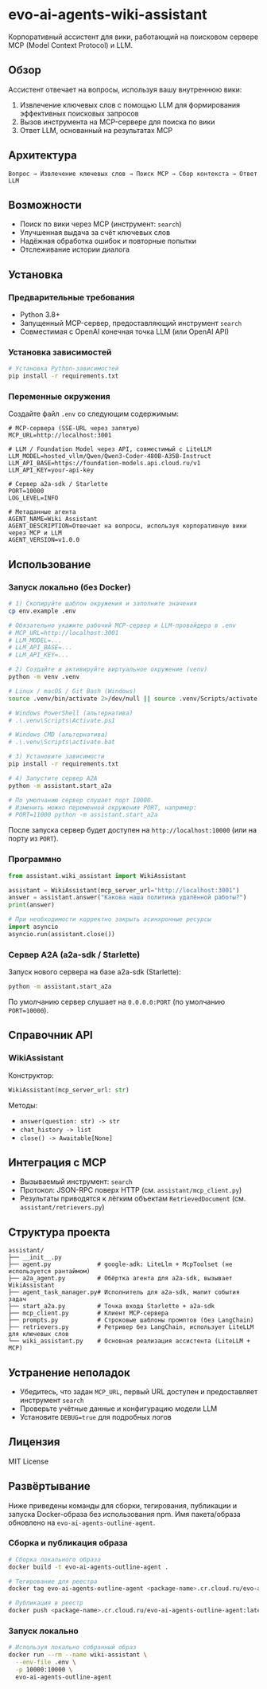 # evo-ai-agents-wiki-assistant

Корпоративный ассистент для вики, работающий на поисковом сервере MCP (Model Context Protocol) и LLM.

## Обзор

Ассистент отвечает на вопросы, используя вашу внутреннюю вики:

1. Извлечение ключевых слов с помощью LLM для формирования эффективных поисковых запросов
2. Вызов инструмента на MCP-сервере для поиска по вики
3. Ответ LLM, основанный на результатах MCP

## Архитектура

```
Вопрос → Извлечение ключевых слов → Поиск MCP → Сбор контекста → Ответ LLM
```

## Возможности

- Поиск по вики через MCP (инструмент: `search`)
- Улучшенная выдача за счёт ключевых слов
- Надёжная обработка ошибок и повторные попытки
- Отслеживание истории диалога

## Установка

### Предварительные требования

- Python 3.8+
- Запущенный MCP-сервер, предоставляющий инструмент `search`
- Совместимая с OpenAI конечная точка LLM (или OpenAI API)

### Установка зависимостей

```bash
# Установка Python-зависимостей
pip install -r requirements.txt
```

### Переменные окружения

Создайте файл `.env` со следующим содержимым:

```env
# MCP-сервера (SSE-URL через запятую)
MCP_URL=http://localhost:3001

# LLM / Foundation Model через API, совместимый с LiteLLM
LLM_MODEL=hosted_vllm/Qwen/Qwen3-Coder-480B-A35B-Instruct
LLM_API_BASE=https://foundation-models.api.cloud.ru/v1
LLM_API_KEY=your-api-key

# Сервер a2a-sdk / Starlette
PORT=10000
LOG_LEVEL=INFO

# Метаданные агента
AGENT_NAME=Wiki Assistant
AGENT_DESCRIPTION=Отвечает на вопросы, используя корпоративную вики через MCP и LLM
AGENT_VERSION=v1.0.0
```

## Использование

### Запуск локально (без Docker)

```bash
# 1) Скопируйте шаблон окружения и заполните значения
cp env.example .env

# Обязательно укажите рабочий MCP-сервер и LLM-провайдера в .env
# MCP_URL=http://localhost:3001
# LLM_MODEL=...
# LLM_API_BASE=...
# LLM_API_KEY=...

# 2) Создайте и активируйте виртуальное окружение (venv)
python -m venv .venv

# Linux / macOS / Git Bash (Windows)
source .venv/bin/activate 2>/dev/null || source .venv/Scripts/activate

# Windows PowerShell (альтернатива)
# .\.venv\Scripts\Activate.ps1

# Windows CMD (альтернатива)
# .\.venv\Scripts\activate.bat

# 3) Установите зависимости
pip install -r requirements.txt

# 4) Запустите сервер A2A
python -m assistant.start_a2a

# По умолчанию сервер слушает порт 10000.
# Изменить можно переменной окружения PORT, например:
# PORT=11000 python -m assistant.start_a2a
```

После запуска сервер будет доступен на `http://localhost:10000` (или на порту из `PORT`).

### Программно

```python
from assistant.wiki_assistant import WikiAssistant

assistant = WikiAssistant(mcp_server_url="http://localhost:3001")
answer = assistant.answer("Какова наша политика удалённой работы?")
print(answer)

# При необходимости корректно закрыть асинхронные ресурсы
import asyncio
asyncio.run(assistant.close())
```

### Сервер A2A (a2a-sdk / Starlette)

Запуск нового сервера на базе a2a-sdk (Starlette):

```bash
python -m assistant.start_a2a
```

По умолчанию сервер слушает на `0.0.0.0:PORT` (по умолчанию `PORT=10000`).

## Справочник API

### WikiAssistant

Конструктор:

```python
WikiAssistant(mcp_server_url: str)
```

Методы:

- `answer(question: str) -> str`
- `chat_history -> list`
- `close() -> Awaitable[None]`

## Интеграция с MCP

- Вызываемый инструмент: `search`
- Протокол: JSON-RPC поверх HTTP (см. `assistant/mcp_client.py`)
- Результаты приводятся к лёгким объектам `RetrievedDocument` (см. `assistant/retrievers.py`)

## Структура проекта

```
assistant/
├── __init__.py
├── agent.py             # google-adk: LiteLlm + McpToolset (не используется рантаймом)
├── a2a_agent.py         # Обёртка агента для a2a-sdk, вызывает WikiAssistant
├── agent_task_manager.py# Исполнитель для a2a-sdk, мапит события задач
├── start_a2a.py         # Точка входа Starlette + a2a-sdk
├── mcp_client.py        # Клиент MCP-сервера
├── prompts.py           # Строковые шаблоны промптов (без LangChain)
├── retrievers.py        # Ретривер без LangChain, использует LiteLLM для ключевых слов
└── wiki_assistant.py    # Основная реализация ассистента (LiteLLM + MCP)
```

## Устранение неполадок

- Убедитесь, что задан `MCP_URL`, первый URL доступен и предоставляет инструмент `search`
- Проверьте учётные данные и конфигурацию модели LLM
- Установите `DEBUG=true` для подробных логов

## Лицензия

MIT License

## Развёртывание

Ниже приведены команды для сборки, тегирования, публикации и запуска Docker-образа без использования npm. Имя пакета/образа обновлено на `evo-ai-agents-outline-agent`.

### Сборка и публикация образа

```bash
# Сборка локального образа
docker build -t evo-ai-agents-outline-agent .

# Тегирование для реестра
docker tag evo-ai-agents-outline-agent <package-name>.cr.cloud.ru/evo-ai-agents-outline-agent:latest

# Публикация в реестр
docker push <package-name>.cr.cloud.ru/evo-ai-agents-outline-agent:latest
```

### Запуск локально

```bash
# Используя локально собранный образ
docker run --rm --name wiki-assistant \
  --env-file .env \
  -p 10000:10000 \
  evo-ai-agents-outline-agent
```
